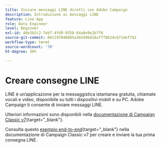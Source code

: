 ```yaml
---
title: Inviare messaggi LINE diretti con Adobe Campaign
description: Introduzione ai messaggi LINE
feature: Line App
role: Data Engineer
level: Beginner
exl-id: 4de3b2c2-7eb7-4fd9-9350-64a6e9e2b7f8
source-git-commit: 061197048885a30249bd18af7f8b24cb71def742
workflow-type: tm+mt
source-wordcount: '70'
ht-degree: 30%

---
```


# Creare consegne LINE

LINE è un’applicazione per la messaggistica istantanea gratuita, chiamate vocali e video, disponibile su tutti i dispositivi mobili e su PC. Adobe Campaign ti consente di inviare messaggi LINE.


Ulteriori informazioni sono disponibili nella [documentazione di Campaign Classic v7](https://experienceleague.adobe.com/docs/campaign-classic/using/sending-messages/line-channel.html?lang=it){target="_blank"}.

Consulta questo [esempio end-to-end](https://experienceleague.adobe.com/docs/campaign-classic/using/sending-messages/line-channel.html#example--create-and-send-a-personalized-line-message){target="_blank"} nella documentazione di Campaign Classic v7 per creare e inviare la tua prima consegna LINE.
